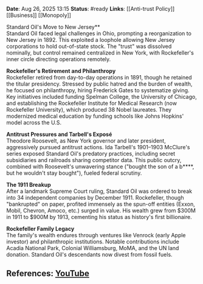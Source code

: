 **Date**: Aug 26, 2025 13:15
**Status**: #ready 
**Links**: [[Anti-trust Policy]] [[Business]] [[Monopoly]]

Standard Oil's Move to New Jersey**  
Standard Oil faced legal challenges in Ohio, prompting a reorganization to New Jersey in 1892. This exploited a loophole allowing New Jersey corporations to hold out-of-state stock. The "trust" was dissolved nominally, but control remained centralized in New York, with Rockefeller's inner circle directing operations remotely.  

**Rockefeller's Retirement and Philanthropy**  
Rockefeller retired from day-to-day operations in 1891, though he retained the titular presidency. Stressed by public hatred and the burden of wealth, he focused on philanthropy, hiring Frederick Gates to systematize giving. Key initiatives included funding Spelman College, the University of Chicago, and establishing the Rockefeller Institute for Medical Research (now Rockefeller University), which produced 38 Nobel laureates. They modernized medical education by funding schools like Johns Hopkins' model across the U.S.  

**Antitrust Pressures and Tarbell's Exposé**  
Theodore Roosevelt, as New York governor and later president, aggressively pursued antitrust actions. Ida Tarbell's 1901–1903 McClure's series exposed Standard Oil's predatory practices, including secret subsidiaries and railroads sharing competitor data. This public outcry, combined with Roosevelt's unwavering stance ("bought the son of a b****, but he wouldn't stay bought"), fueled federal scrutiny.  

**The 1911 Breakup**  
After a landmark Supreme Court ruling, Standard Oil was ordered to break into 34 independent companies by December 1911. Rockefeller, though "bankrupted" on paper, profited immensely as the spun-off entities (Exxon, Mobil, Chevron, Amoco, etc.) surged in value. His wealth grew from $300M in 1911 to $900M by 1913, cementing his status as history's first billionaire.  

**Rockefeller Family Legacy**  
The family's wealth endures through ventures like Venrock (early Apple investor) and philanthropic institutions. Notable contributions include Acadia National Park, Colonial Williamsburg, MoMA, and the UN land donation. Standard Oil's descendants now divest from fossil fuels.  

## References: [YouTube](https://www.youtube.com/watch?v=tPNBVGPWSfc)

